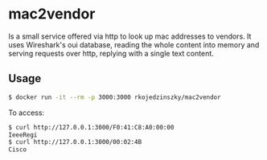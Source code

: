 # mac2vendor

Is a small service offered via http to look up mac addresses to vendors. It uses Wireshark's oui database,
reading the whole content into memory and serving requests over http, replying with a single text content.

## Usage

```bash
$ docker run -it --rm -p 3000:3000 rkojedzinszky/mac2vendor
```

To access:

```bash
$ curl http://127.0.0.1:3000/F0:41:C8:A0:00:00
IeeeRegi
$ curl http://127.0.0.1:3000/00:02:4B
Cisco
```

